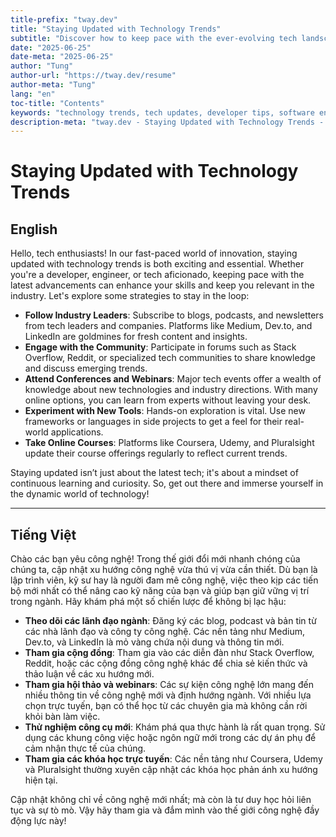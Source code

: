 ```yaml
---
title-prefix: "tway.dev"
title: "Staying Updated with Technology Trends"
subtitle: "Discover how to keep pace with the ever-evolving tech landscape."
date: "2025-06-25"
date-meta: "2025-06-25"
author: "Tung"
author-url: "https://tway.dev/resume"
author-meta: "Tung"
lang: "en"
toc-title: "Contents"
keywords: "technology trends, tech updates, developer tips, software engineering, continuous learning"
description-meta: "tway.dev - Staying Updated with Technology Trends - Discover how to keep pace with the ever-evolving tech landscape."
---
```


# Staying Updated with Technology Trends

## English

Hello, tech enthusiasts! In our fast-paced world of innovation, staying updated with technology trends is both exciting and essential. Whether you're a developer, engineer, or tech aficionado, keeping pace with the latest advancements can enhance your skills and keep you relevant in the industry. Let's explore some strategies to stay in the loop:

- **Follow Industry Leaders**: Subscribe to blogs, podcasts, and newsletters from tech leaders and companies. Platforms like Medium, Dev.to, and LinkedIn are goldmines for fresh content and insights.
- **Engage with the Community**: Participate in forums such as Stack Overflow, Reddit, or specialized tech communities to share knowledge and discuss emerging trends.
- **Attend Conferences and Webinars**: Major tech events offer a wealth of knowledge about new technologies and industry directions. With many online options, you can learn from experts without leaving your desk.
- **Experiment with New Tools**: Hands-on exploration is vital. Use new frameworks or languages in side projects to get a feel for their real-world applications.
- **Take Online Courses**: Platforms like Coursera, Udemy, and Pluralsight update their course offerings regularly to reflect current trends.

Staying updated isn’t just about the latest tech; it's about a mindset of continuous learning and curiosity. So, get out there and immerse yourself in the dynamic world of technology! 

---

## Tiếng Việt

Chào các bạn yêu công nghệ! Trong thế giới đổi mới nhanh chóng của chúng ta, cập nhật xu hướng công nghệ vừa thú vị vừa cần thiết. Dù bạn là lập trình viên, kỹ sư hay là người đam mê công nghệ, việc theo kịp các tiến bộ mới nhất có thể nâng cao kỹ năng của bạn và giúp bạn giữ vững vị trí trong ngành. Hãy khám phá một số chiến lược để không bị lạc hậu:

- **Theo dõi các lãnh đạo ngành**: Đăng ký các blog, podcast và bản tin từ các nhà lãnh đạo và công ty công nghệ. Các nền tảng như Medium, Dev.to, và LinkedIn là mỏ vàng chứa nội dung và thông tin mới.
- **Tham gia cộng đồng**: Tham gia vào các diễn đàn như Stack Overflow, Reddit, hoặc các cộng đồng công nghệ khác để chia sẻ kiến thức và thảo luận về các xu hướng mới.
- **Tham gia hội thảo và webinars**: Các sự kiện công nghệ lớn mang đến nhiều thông tin về công nghệ mới và định hướng ngành. Với nhiều lựa chọn trực tuyến, bạn có thể học từ các chuyên gia mà không cần rời khỏi bàn làm việc.
- **Thử nghiệm công cụ mới**: Khám phá qua thực hành là rất quan trọng. Sử dụng các khung công việc hoặc ngôn ngữ mới trong các dự án phụ để cảm nhận thực tế của chúng.
- **Tham gia các khóa học trực tuyến**: Các nền tảng như Coursera, Udemy và Pluralsight thường xuyên cập nhật các khóa học phản ánh xu hướng hiện tại.

Cập nhật không chỉ về công nghệ mới nhất; mà còn là tư duy học hỏi liên tục và sự tò mò. Vậy hãy tham gia và đắm mình vào thế giới công nghệ đầy động lực này!